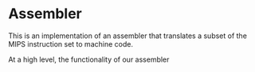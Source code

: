# Assembler
This is an implementation of an assembler that translates a subset of the MIPS instruction set to machine code.

At a high level, the functionality of our assembler 

